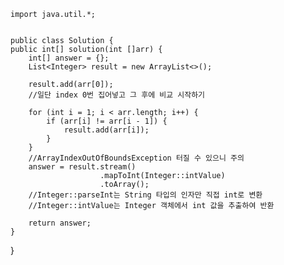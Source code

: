     import java.util.*;

    
    public class Solution {
    public int[] solution(int []arr) {
        int[] answer = {};
        List<Integer> result = new ArrayList<>();

        result.add(arr[0]);
        //일단 index 0번 집어넣고 그 후에 비교 시작하기
        
        for (int i = 1; i < arr.length; i++) {
            if (arr[i] != arr[i - 1]) {
                result.add(arr[i]);
            }
        }
        //ArrayIndexOutOfBoundsException 터질 수 있으니 주의
        answer = result.stream()
                        .mapToInt(Integer::intValue)
                        .toArray();
        //Integer::parseInt는 String 타입의 인자만 직접 int로 변환
        //Integer::intValue는 Integer 객체에서 int 값을 추출하여 반환

        return answer;
    }
}